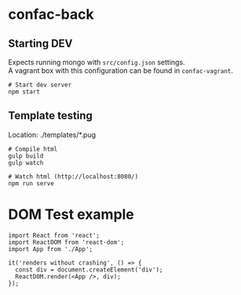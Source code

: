 confac-back
===========
Starting DEV
------------

Expects running mongo with `src/config.json` settings.  
A vagrant box with this configuration can be found in `confac-vagrant`.

```
# Start dev server
npm start
```

Template testing
----------------
Location: ./templates/*.pug

```
# Compile html
gulp build
gulp watch

# Watch html (http://localhost:8080/)
npm run serve
```

DOM Test example
================

```
import React from 'react';
import ReactDOM from 'react-dom';
import App from './App';

it('renders without crashing', () => {
  const div = document.createElement('div');
  ReactDOM.render(<App />, div);
});
```
